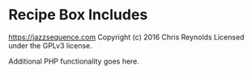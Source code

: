 # Recipe Box Includes #
https://jazzsequence.com
Copyright (c) 2016 Chris Reynolds
Licensed under the GPLv3 license.

Additional PHP functionality goes here.